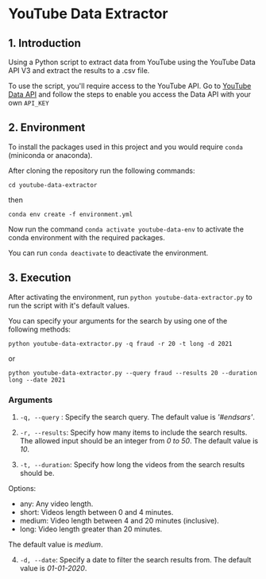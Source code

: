 # YouTube Data Extractor

## 1. Introduction

Using a Python script to extract data from YouTube using the YouTube Data API V3
and extract the results to a .csv file.

To use the script, you'll require access to the YouTube API. Go to
[YouTube Data API](https://developers.google.com/youtube/v3/getting-started) and follow the
steps to enable you access the Data API with your own `API_KEY`

## 2. Environment

To install the packages used in this project and you would require `conda` (miniconda or anaconda).

After cloning the repository run the following commands:


`cd youtube-data-extractor`

then

`conda env create -f environment.yml`

Now run the command `conda activate youtube-data-env` to activate the conda environment
with the required packages.

You can run `conda deactivate` to deactivate the environment.

## 3. Execution

After activating the environment, run `python youtube-data-extractor.py` to run the
script with it's default values.

You can specify your arguments for the search by using one of the following methods:

`python youtube-data-extractor.py -q fraud -r 20 -t long -d 2021`

or

`python youtube-data-extractor.py --query fraud --results 20 --duration long --date 2021`


### Arguments

1. `-q, --query` : Specify the search query. The default value is _'#endsars'_.

2. `-r, --results`: Specify how many items to include the search results. The allowed input
should be an integer from _0 to 50_. The default value is _10_.

3. `-t, --duration`: Specify how long the videos from the search results should be.

Options:
- any: Any video length.
- short: Videos length between 0 and 4 minutes.
- medium: Video length between 4 and 20 minutes (inclusive).
- long: Video length greater than 20 minutes.

The default value is _medium_.

4. `-d, --date`: Specify a date to filter the search results from. The default value is
_01-01-2020_.
